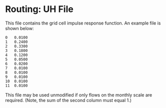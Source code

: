 # Routing: UH File

This file contains the grid cell impulse response function. An example file is shown below:

```
0   0.0100
1   0.2400
2   0.3300
3   0.1800
4   0.1200
5   0.0500
6   0.0200
7   0.0100
8   0.0100
9   0.0100
10  0.0100
11  0.0100
```

This file may be used unmodified if only flows on the monthly scale are required. (Note, the sum of the second column must equal 1.)
